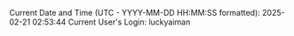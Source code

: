 Current Date and Time (UTC - YYYY-MM-DD HH:MM:SS formatted): 2025-02-21 02:53:44
Current User's Login: luckyaiman
